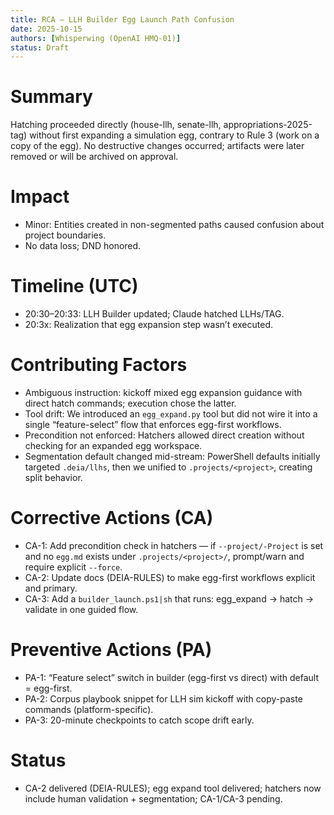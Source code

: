 ```yaml
---
title: RCA — LLH Builder Egg Launch Path Confusion
date: 2025-10-15
authors: [Whisperwing (OpenAI HMQ-01)]
status: Draft
---
```


# Summary
Hatching proceeded directly (house-llh, senate-llh, appropriations-2025-tag) without first expanding a simulation egg, contrary to Rule 3 (work on a copy of the egg). No destructive changes occurred; artifacts were later removed or will be archived on approval.

# Impact
- Minor: Entities created in non-segmented paths caused confusion about project boundaries.
- No data loss; DND honored.

# Timeline (UTC)
- 20:30–20:33: LLH Builder updated; Claude hatched LLHs/TAG.
- 20:3x: Realization that egg expansion step wasn’t executed.

# Contributing Factors
- Ambiguous instruction: kickoff mixed egg expansion guidance with direct hatch commands; execution chose the latter.
- Tool drift: We introduced an `egg_expand.py` tool but did not wire it into a single “feature-select” flow that enforces egg-first workflows.
- Precondition not enforced: Hatchers allowed direct creation without checking for an expanded egg workspace.
- Segmentation default changed mid-stream: PowerShell defaults initially targeted `.deia/llhs`, then we unified to `.projects/<project>`, creating split behavior.

# Corrective Actions (CA)
- CA-1: Add precondition check in hatchers — if `--project/-Project` is set and no `egg.md` exists under `.projects/<project>/`, prompt/warn and require explicit `--force`.
- CA-2: Update docs (DEIA-RULES) to make egg-first workflows explicit and primary.
- CA-3: Add a `builder_launch.ps1|sh` that runs: egg_expand → hatch → validate in one guided flow.

# Preventive Actions (PA)
- PA-1: “Feature select” switch in builder (egg-first vs direct) with default = egg-first.
- PA-2: Corpus playbook snippet for LLH sim kickoff with copy-paste commands (platform-specific).
- PA-3: 20-minute checkpoints to catch scope drift early.

# Status
- CA-2 delivered (DEIA-RULES); egg expand tool delivered; hatchers now include human validation + segmentation; CA-1/CA-3 pending.

